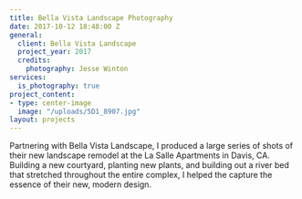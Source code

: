 ```yaml
---
title: Bella Vista Landscape Photography
date: 2017-10-12 18:48:00 Z
general:
  client: Bella Vista Landscape
  project_year: 2017
  credits:
    photography: Jesse Winton
services:
  is_photography: true
project_content:
- type: center-image
  image: "/uploads/5D1_8907.jpg"
layout: projects
---
```


Partnering with Bella Vista Landscape, I produced a large series of shots of their new landscape remodel at the La Salle Apartments in Davis, CA. Building a new courtyard, planting new plants, and building out a river bed that stretched throughout the entire complex, I helped the capture the essence of their new, modern design. 